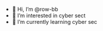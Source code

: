 - 👋 Hi, I’m @row-bb
- 👀 I’m interested in cyber sect
- 🌱 I’m currently learning cyber sec


<!---
row-bb/row-bb is a ✨ special ✨ repository because its `README.md` (this file) appears on your GitHub profile.
You can click the Preview link to take a look at your changes.
--->
